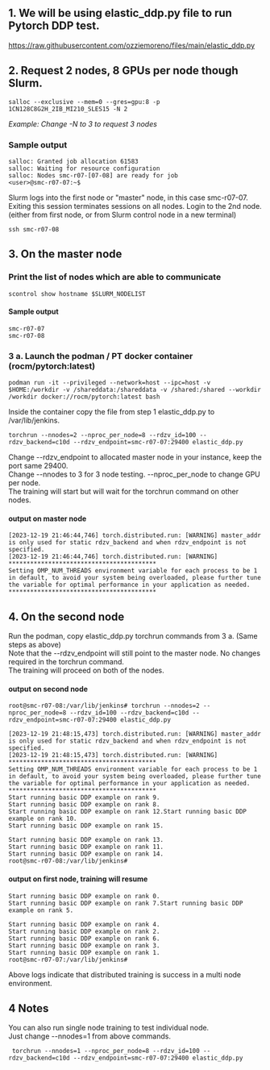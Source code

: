 ## 1. We will be using elastic_ddp.py file to run Pytorch DDP test.
https://raw.githubusercontent.com/ozziemoreno/files/main/elastic_ddp.py

## 2. Request 2 nodes, 8 GPUs per node though Slurm.
```
salloc --exclusive --mem=0 --gres=gpu:8 -p 1CN128C8G2H_2IB_MI210_SLES15 -N 2
```
_Example: Change -N to 3 to request 3 nodes_

### Sample output
```
salloc: Granted job allocation 61583
salloc: Waiting for resource configuration
salloc: Nodes smc-r07-[07-08] are ready for job
<user>@smc-r07-07:~$
```
Slurm logs into the first node or "master" node, in this case smc-r07-07. Exiting this session terminates sessions on all nodes.
Login to the 2nd node. (either from first node, or from Slurm control node in a new terminal)
```
ssh smc-r07-08
```

## 3. On the master node
### Print the list of nodes which are able to communicate
```
scontrol show hostname $SLURM_NODELIST
```
#### Sample output
```
smc-r07-07
smc-r07-08
```

### 3 a. Launch the podman / PT docker container (rocm/pytorch:latest)
```
podman run -it --privileged --network=host --ipc=host -v $HOME:/workdir -v /shareddata:/shareddata -v /shared:/shared --workdir /workdir docker://rocm/pytorch:latest bash
```

Inside the container copy the file from step 1 elastic_ddp.py to /var/lib/jenkins.
```
torchrun --nnodes=2 --nproc_per_node=8 --rdzv_id=100 --rdzv_backend=c10d --rdzv_endpoint=smc-r07-07:29400 elastic_ddp.py
```
Change --rdzv_endpoint to allocated master node in your instance, keep the port same 29400. <br>
Change --nnodes to 3 for 3 node testing. --nproc_per_node to change GPU per node. <br>
The training will start but will wait for the torchrun command on other nodes. <br>

#### output on master node
```
[2023-12-19 21:46:44,746] torch.distributed.run: [WARNING] master_addr is only used for static rdzv_backend and when rdzv_endpoint is not specified.
[2023-12-19 21:46:44,746] torch.distributed.run: [WARNING]
*****************************************
Setting OMP_NUM_THREADS environment variable for each process to be 1 in default, to avoid your system being overloaded, please further tune the variable for optimal performance in your application as needed.
*****************************************
```

## 4. On the second node
Run the podman, copy elastic_ddp.py torchrun commands from 3 a. (Same steps as above) <br>
Note that the --rdzv_endpoint will still point to the master node. No changes required in the torchrun command. <br>
The training will proceed on both of the nodes.

#### output on second node
```
root@smc-r07-08:/var/lib/jenkins# torchrun --nnodes=2 --nproc_per_node=8 --rdzv_id=100 --rdzv_backend=c10d --rdzv_endpoint=smc-r07-07:29400 elastic_ddp.py

[2023-12-19 21:48:15,473] torch.distributed.run: [WARNING] master_addr is only used for static rdzv_backend and when rdzv_endpoint is not specified.
[2023-12-19 21:48:15,473] torch.distributed.run: [WARNING]
*****************************************
Setting OMP_NUM_THREADS environment variable for each process to be 1 in default, to avoid your system being overloaded, please further tune the variable for optimal performance in your application as needed.
*****************************************
Start running basic DDP example on rank 9.
Start running basic DDP example on rank 8.
Start running basic DDP example on rank 12.Start running basic DDP example on rank 10.
Start running basic DDP example on rank 15.

Start running basic DDP example on rank 13.
Start running basic DDP example on rank 11.
Start running basic DDP example on rank 14.
root@smc-r07-08:/var/lib/jenkins#
```

#### output on first node, training will resume
```
Start running basic DDP example on rank 0.
Start running basic DDP example on rank 7.Start running basic DDP example on rank 5.

Start running basic DDP example on rank 4.
Start running basic DDP example on rank 2.
Start running basic DDP example on rank 6.
Start running basic DDP example on rank 3.
Start running basic DDP example on rank 1.
root@smc-r07-07:/var/lib/jenkins#
```
Above logs indicate that distributed training is success in a multi node environment.

## 4 Notes
You can also run single node training to test individual node. <br>
Just change --nnodes=1 from above commands. <br>
```
 torchrun --nnodes=1 --nproc_per_node=8 --rdzv_id=100 --rdzv_backend=c10d --rdzv_endpoint=smc-r07-07:29400 elastic_ddp.py

```
